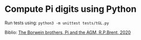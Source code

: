 # Compute Pi digits using Python
Run tests using:
`python3 -m unittest tests/tGL.py`

Biblio:
[The Borwein brothers, Pi and the AGM, R.P.Brent, 2020](http://dx.doi.org/10.1007/978-3-030-36568-4_21)

